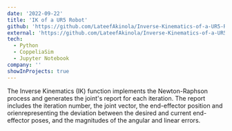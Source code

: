 ```yaml
---
date: '2022-09-22'
title: 'IK of a UR5 Robot'
github: 'https://github.com/LateefAkinola/Inverse-Kinematics-of-a-UR5-Robot'
external: 'https://github.com/LateefAkinola/Inverse-Kinematics-of-a-UR5-Robot'
tech:
  - Python
  - CoppeliaSim
  - Jupyter Notebook
company: ''
showInProjects: true
---
```


The Inverse Kinematics (IK) function implements the Newton-Raphson process and generates the joint's report for each iteration. The report includes the iteration number, the joint vector, the end-effector position and orienrepresenting the deviation between the desired and current end-effector poses, and the magnitudes of the angular and linear errors.

